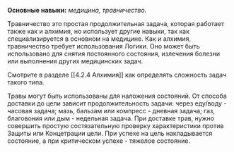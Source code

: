 **Основные навыки:** *медицина, травничество.*

Травничество это простая продолжительная задача, которая работает также как и алхимия, но использует другие навыки, так как специализируется в основном на медицине. Как и алхимия, травничество требует использования Логики. Оно может быть использовано для снятия постоянного состояния, излечения болезни или выполнения других медицинских задач.

Смотрите в разделе [[4.2.4 Алхимия]] как определять сложность задач такого типа.

Травы могут быть использованы для наложения состояний. От способа доставки до цели зависит продолжительность задачи: через еду/воду - часовая задача; мазь, бальзам или компресс - дневная задача; газ, благовония или дым - недельная задача. При доставке трав, нужно совершить простую состязательную проверку характеристики против Защиты или Концетрации цели. При успехе на цель накладывается состояние, а при критическом успехе - тяжелое состояние.